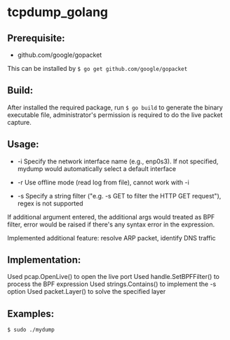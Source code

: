 # tcpdump_golang

## Prerequisite:

 - github.com/google/gopacket

This can be installed by `$ go get github.com/google/gopacket`

## Build:

After installed the required package, run `$ go build` to generate the binary executable file, 
administrator's permission is required to do the live packet capture.

## Usage:

 - -i  Specify the network interface name (e.g., enp0s3). If not specified, mydump would 
    automatically select a default interface

 - -r  Use offline mode (read log from file), cannot work with -i

 - -s  Specify a string filter ("e.g. -s GET to filter the HTTP GET request"), regex is not supported

If additional argument entered, the additional args would treated as BPF filter, error would 
be raised if there's any syntax error in the expression.

Implemented additional feature: resolve ARP packet, identify DNS traffic

## Implementation:
Used pcap.OpenLive() to open the live port
Used handle.SetBPFFilter() to process the BPF expression
Used strings.Contains() to implement the -s option
Used packet.Layer() to solve the specified layer

## Examples:
`$ sudo ./mydump`